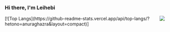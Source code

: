 ### Hi there, I'm Leihebi

<img align="right" src= "https://github-readme-stats.vercel.app/api?username=hetuno&show_icons=true&icon_color=00CED1&text_color=EEE9E9&bg_color=1C1C1C&hide_title=true" >
[![Top Langs](https://github-readme-stats.vercel.app/api/top-langs/?hetono=anuraghazra&layout=compact)]
